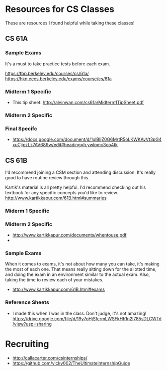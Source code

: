 # Resources for CS Classes

These are resources I found helpful while taking these classes!

## CS 61A

### Sample Exams

It's a must to take practice tests before each exam. 

https://tbp.berkeley.edu/courses/cs/61a/
https://hkn.eecs.berkeley.edu/exams/course/cs/61a

### Midterm 1 Specific

- This tip sheet: http://alvinwan.com/cs61a/Midterm1TipSheet.pdf

### Midterm 2 Specific


### Final Specifc

- https://docs.google.com/document/d/1olBIjZ0G6MrtR5oLKWKAvVt3pG4xuCjipzLz7AV689w/edit#heading=h.ywlpmc3co4tk

## CS 61B

I'd recommend joining a CSM section and attending discussion. It's really good to have routine review through this. 

Kartik's material is all pretty helpful. I'd recommend checking out his textbook for any specific concepts you'd like to review. 
http://www.kartikkapur.com/61B.html#summaries

### Miderm 1 Specific


### Midterm 2 Specific

- http://www.kartikkapur.com/documents/whentouse.pdf
- 

### Sample Exams

When it comes to exams, it's not about how many you can take, it's making the most of each one. That means really sitting down for the allotted time, and doing the exam in an environment similar to the actual exam. Also, taking the time to review each of your mistakes.

- http://www.kartikkapur.com/61B.html#exams

### Reference Sheets

- I made this when I was in the class. Don't judge, it's not amazing!  https://drive.google.com/file/d/19y7oHjSfcrmLWSFkHh1n2I785sDLCWTd/view?usp=sharing

# Recruiting
- http://callacarter.com/csinternships/
- https://github.com/vicky002/TheUltimateInternshipGuide
